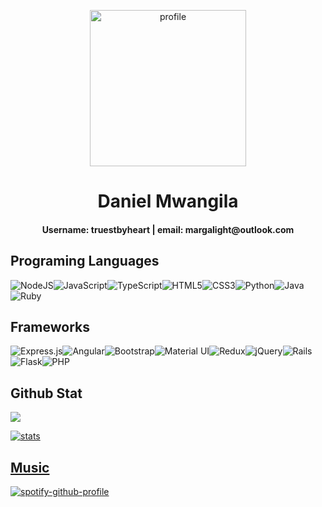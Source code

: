 
<p align="center">
  <img alt="profile" src="https://i.stack.imgur.com/fH57Q.png" width="250" height="250" borderRadius="50%"/>
</p>

<h1 align="center">Daniel Mwangila</h1>
<h4 align="center">Username: truestbyheart | email: margalight@outlook.com </h4>

## Programing Languages

<img alt="NodeJS" src="https://img.shields.io/badge/node.js-%2343853D.svg?style=for-the-badge&logo=node-dot-js&logoColor=white"/><img alt="JavaScript" src="https://img.shields.io/badge/javascript-%23323330.svg?style=for-the-badge&logo=javascript&logoColor=%23F7DF1E"/><img alt="TypeScript" src="https://img.shields.io/badge/typescript-%23007ACC.svg?style=for-the-badge&logo=typescript&logoColor=white"/><img alt="HTML5" src="https://img.shields.io/badge/html5-%23E34F26.svg?style=for-the-badge&logo=html5&logoColor=white"/><img alt="CSS3" src="https://img.shields.io/badge/css3-%231572B6.svg?style=for-the-badge&logo=css3&logoColor=white"/><img alt="Python" src="https://img.shields.io/badge/python-%2314354C.svg?style=for-the-badge&logo=python&logoColor=white"/><img alt="Java" src="https://img.shields.io/badge/java-%23ED8B00.svg?style=for-the-badge&logo=java&logoColor=white"/><img alt="Ruby" src="https://img.shields.io/badge/ruby-%23CC342D.svg?style=for-the-badge&logo=ruby&logoColor=white"/>



## Frameworks

<img alt="Express.js" src="https://img.shields.io/badge/express.js-%23404d59.svg?style=for-the-badge&logo=express&logoColor=%2361DAFB"/><img alt="Angular" src="https://img.shields.io/badge/angular-%23DD0031.svg?style=for-the-badge&logo=angular&logoColor=white"/><img alt="Bootstrap" src="https://img.shields.io/badge/bootstrap-%23563D7C.svg?style=for-the-badge&logo=bootstrap&logoColor=white"/><img alt="Material UI" src="https://img.shields.io/badge/materialui-%230081CB.svg?style=for-the-badge&logo=material-ui&logoColor=white"/><img alt="Redux" src="https://img.shields.io/badge/redux-%23593d88.svg?style=for-the-badge&logo=redux&logoColor=white"/><img alt="jQuery" src="https://img.shields.io/badge/jquery-%230769AD.svg?style=for-the-badge&logo=jquery&logoColor=white"/><img alt="Rails" src="https://img.shields.io/badge/rails-%23CC0000.svg?style=for-the-badge&logo=ruby-on-rails&logoColor=white"/><img alt="Flask" src="https://img.shields.io/badge/flask-%23000.svg?style=for-the-badge&logo=flask&logoColor=white"/><img alt="PHP" src="https://img.shields.io/badge/php-%23777BB4.svg?style=for-the-badge&logo=php&logoColor=white"/>


## Github Stat

<img align="center" src="https://github-readme-stats.vercel.app/api/top-langs/?username=truestbyheart" />

</a><a href="https://github.com/truestbyheart/truestbyheart">
  
![stats](https://github-readme-stats.vercel.app/api?username=truestbyheart&show_icons=true&theme=dracula)

      
        
  
## Music
[![spotify-github-profile](https://spotify-github-profile.vercel.app/api/view?uid=21rbufmxvwr247bax7bcabzxq&cover_image=true&theme=default&bar_color=53b14f&bar_color_cover=true)](https://github.com/kittinan/spotify-github-profile)
        




<!--
**truestbyheart/truestbyheart** is a ✨ _special_ ✨ repository because its `README.md` (this file) appears on your GitHub profile.

Here are some ideas to get you started:

- 🔭 I’m currently working on ...
- 🌱 I’m currently learning ...
- 👯 I’m looking to collaborate on ...
- 🤔 I’m looking for help with ...
- 💬 Ask me about ...
- 📫 How to reach me: ...
- 😄 Pronouns: ...
- ⚡ Fun fact: ...
-->
